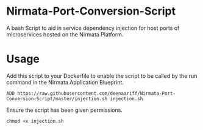 # Nirmata-Port-Conversion-Script
A bash Script to aid in service dependency injection for host ports of microservices hosted on the Nirmata Platform. 

# Usage
Add this script to your Dockerfile to enable the script to be called by the run command in the Nirmata Application Blueprint.

 `ADD https://raw.githubusercontent.com/deenaariff/Nirmata-Port-Conversion-Script/master/injection.sh injection.sh`

Ensure the script has been given permissions.

`chmod +x injection.sh`

